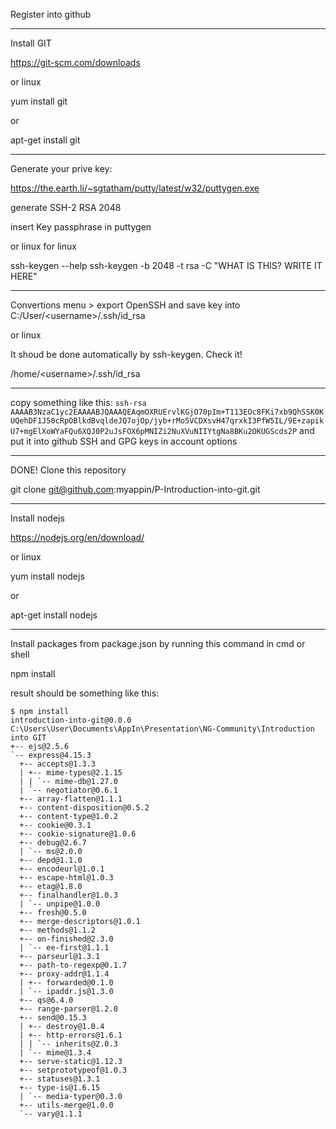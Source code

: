 Register into github

----

Install GIT

https://git-scm.com/downloads

or linux

yum install git

or

apt-get install git

----

Generate your prive key:

https://the.earth.li/~sgtatham/putty/latest/w32/puttygen.exe

generate SSH-2 RSA 2048

insert Key passphrase in puttygen

or linux for linux

ssh-keygen --help
ssh-keygen -b 2048 -t rsa -C "WHAT IS THIS? WRITE IT HERE"

----

Convertions menu > export OpenSSH
and save key into C:/User/\<username\>/.ssh/id_rsa

or linux

It shoud be done automatically by ssh-keygen. Check it!

/home/\<username\>/.ssh/id_rsa 

----

copy something like this:
`ssh-rsa AAAAB3NzaC1yc2EAAAABJQAAAQEAqmOXRUErvlKGjO70pIm+T113EOc8FKi7xb9QhSSK0KUQehDF1J50cRpOBlkdBvqldeJQ7ojOp/jyb+rMo5VCDXsvH47qrxkI3PfW5IL/9E+zapikU7+mgElXoWYaFQu6XQJ0P2uJsFOX6pMNIZi2NuXVuNIIYtgNa8BKu2OKUGScds2P`
and put it into github SSH and GPG keys in account options

----
DONE! Clone this repository

git clone git@github.com:myappin/P-Introduction-into-git.git

----
Install nodejs

https://nodejs.org/en/download/

or linux

yum install nodejs

or 

apt-get install nodejs

----
Install packages from package.json by running this command in cmd or shell

npm install

result should be something like this:

```
$ npm install
introduction-into-git@0.0.0 C:\Users\User\Documents\AppIn\Presentation\NG-Community\Introduction into GIT
+-- ejs@2.5.6
`-- express@4.15.3
  +-- accepts@1.3.3
  | +-- mime-types@2.1.15
  | | `-- mime-db@1.27.0
  | `-- negotiator@0.6.1
  +-- array-flatten@1.1.1
  +-- content-disposition@0.5.2
  +-- content-type@1.0.2
  +-- cookie@0.3.1
  +-- cookie-signature@1.0.6
  +-- debug@2.6.7
  | `-- ms@2.0.0
  +-- depd@1.1.0
  +-- encodeurl@1.0.1
  +-- escape-html@1.0.3
  +-- etag@1.8.0
  +-- finalhandler@1.0.3
  | `-- unpipe@1.0.0
  +-- fresh@0.5.0
  +-- merge-descriptors@1.0.1
  +-- methods@1.1.2
  +-- on-finished@2.3.0
  | `-- ee-first@1.1.1
  +-- parseurl@1.3.1
  +-- path-to-regexp@0.1.7
  +-- proxy-addr@1.1.4
  | +-- forwarded@0.1.0
  | `-- ipaddr.js@1.3.0
  +-- qs@6.4.0
  +-- range-parser@1.2.0
  +-- send@0.15.3
  | +-- destroy@1.0.4
  | +-- http-errors@1.6.1
  | | `-- inherits@2.0.3
  | `-- mime@1.3.4
  +-- serve-static@1.12.3
  +-- setprototypeof@1.0.3
  +-- statuses@1.3.1
  +-- type-is@1.6.15
  | `-- media-typer@0.3.0
  +-- utils-merge@1.0.0
  `-- vary@1.1.1
```